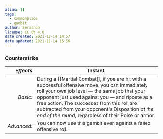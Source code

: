 ```yaml
---
alias: []
tags:
  - commonplace
  - gambit
author: Seraaron
license: CC BY 4.0
date created: 2021-12-14 14:57
date updated: 2021-12-14 15:56
---
```


### Counterstrike

|   _Effects_ | Instant                                                                                                                                                                                                                                                                                                                                                       |
| ----------: | ------------------------------------------------------------------------------------------------------------------------------------------------------------------------------------------------------------------------------------------------------------------------------------------------------------------------------------------------------------- |
|    _Basic:_ | During a [[Martial Combat]], if you are hit with a successful offensive move, you can immediately roll your own job level — the same job that your opponent just used against you — and riposte as a free action. The successes from this roll are subtracted from your opponent's Disposition _at the end of the round_, regardless of their Poise or armor. |
| _Advanced:_ | You can now use this gambit even against a failed offensive roll.                                                                                                                                                                                                                                                                                             |
